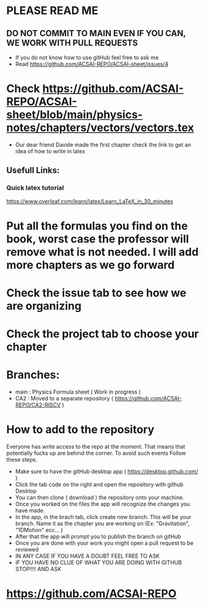 # PLEASE READ ME 
## DO NOT COMMIT TO MAIN EVEN IF YOU CAN, WE WORK WITH PULL REQUESTS
* If you do not know how to use gitHub feel free to ask me
* Read https://github.com/ACSAI-REPO/ACSAI-sheet/issues/4

 
# Check https://github.com/ACSAI-REPO/ACSAI-sheet/blob/main/physics-notes/chapters/vectors/vectors.tex 
* Our dear friend Davide made the first chapter check the link to get an idea of how to write in latex 



## Usefull Links:
### Quick latex tutorial
 https://www.overleaf.com/learn/latex/Learn_LaTeX_in_30_minutes  

# Put all the formulas you find on the book, worst case the professor will remove what is not needed. I will add more chapters as we go forward

# Check the issue tab to see how we are organizing
# Check the project tab to choose your chapter

# Branches: 
 * main : Physics Formula sheet ( Work in progress ) 
 * CA2  : Moved to a separate repository ( https://github.com/ACSAI-REPO/CA2-RISCV )

# How to add to the repository 
Everyone has write access to the repo at the moment. That means that potentially fucks up are behind the corner. 
To avoid such events Follow these steps. 
* Make sure to have the gitHub desktop app ( https://desktop.github.com/ ) 
* Click the tab code on the right and open the repository with github Desktop 
* You can then clone ( download )  the repository onto your machine.
* Once you worked on the files the app will recognize the changes you have made. 
* In the app, in the brach tab, click create new branch. This will be your branch. Name it as the chapter you are working on (Ex: "Gravitation", "1DMotion" ecc... ) 
* After that the app will prompt you to publish the branch on gitHub
* Once you are done with your work you might open a pull request to be reviewed
* IN ANY CASE IF YOU HAVE A DOUBT FEEL FREE TO ASK
* IF YOU HAVE NO CLUE OF WHAT YOU ARE DOING WITH GITHUB STOP!!!! AND ASK


# https://github.com/ACSAI-REPO 
